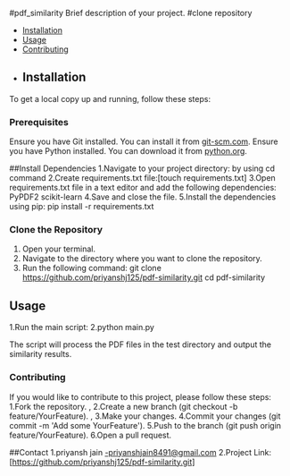 #pdf_similarity
Brief description of your project.
#clone repository
- [Installation](#installation)
- [Usage](#usage)
- [Contributing](#contributing)
- ## Installation

To get a local copy up and running, follow these steps:

### Prerequisites

Ensure you have Git installed. You can install it from [git-scm.com](https://git-scm.com/).
Ensure you have Python installed. You can download it from [python.org](https://www.python.org/).

##Install Dependencies
1.Navigate to your project directory: by using cd command
2.Create requirements.txt file:[touch requirements.txt]
3.Open requirements.txt file in a text editor and add the following dependencies:
PyPDF2
scikit-learn
4.Save and close the file.
5.Install the dependencies using pip:  pip install -r requirements.txt

### Clone the Repository

1. Open your terminal.
2. Navigate to the directory where you want to clone the repository.
3. Run the following command:
    git clone https://github.com/priyanshj125/pdf-similarity.git
    cd pdf-similarity
## Usage
1.Run the main script:
2.python main.py


The script will process the PDF files in the test directory and output the similarity results.

### Contributing
If you would like to contribute to this project, please follow these steps:
1.Fork the repository.                                                                                                                               ,
2.Create a new branch (git checkout -b feature/YourFeature).                                                                                         ,
3.Make your changes.
4.Commit your changes (git commit -m 'Add some YourFeature').
5.Push to the branch (git push origin feature/YourFeature).
6.Open a pull request.

##Contact
1.priyansh jain -priyanshjain8491@gmail.com
2.Project Link:[https://github.com/priyanshj125/pdf-similarity.git]
